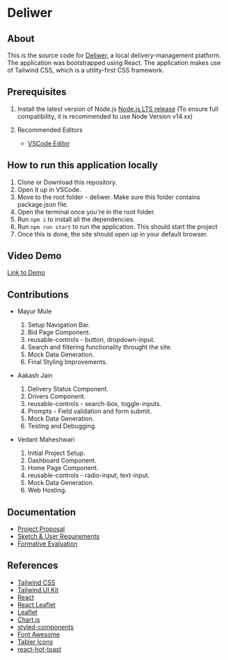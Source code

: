 # Deliwer

## About

This is the source code for [Deliwer](https://vedda121.github.io/deliwer/), a local delivery-management platform.
The application was bootstrapped using React.
The application makes use of Tailwind CSS, which is a utility-first CSS framework.

## Prerequisites

1. Install the latest version of Node.js [Node.js LTS release](https://nodejs.org/en/) (To ensure full compatibility, it is recommended to use Node Version v14.xx)

2. Recommended Editors
   - [VSCode Editor](https://code.visualstudio.com/download)

## How to run this application locally

1. Clone or Download this repository.
2. Open it up in VSCode.
3. Move to the root folder - deliwer. Make sure this folder contains package.json file.
4. Open the terminal once you're in the root folder.
5. Run `npm i` to install all the dependencies.
6. Run `npm run start` to run the application. This should start the project
7. Once this is done, the site should open up in your default browser.

## Video Demo

[Link to Demo](documentation/demo.mp4)

## Contributions

- Mayur Mule
  1. Setup Navigation Bar.
  2. Bid Page Component.
  3. reusable-controls - button, dropdown-input.
  4. Search and filtering functionality throught the site.
  5. Mock Data Generation.
  6. Final Styling Improvements.

- Aakash Jain
  1. Delivery Status Component.
  2. Drivers Component.
  3. reusable-controls - search-box, toggle-inputs.
  4. Prompts - Field validation and form submit.
  5. Mock Data Generation.
  6. Testing and Debugging.

- Vedant Maheshwari
  1. Initial Project Setup.
  2. Dashboard Component.
  3. Home Page Component.
  4. reusable-controls - radio-input, text-input.
  5. Mock Data Generation.
  6. Web Hosting.

## Documentation

- [Project Proposal](documentation/ProjectProposal.pdf)
- [Sketch & User Requirements](documentation/SketchAndUserRequirements.pdf)
- [Formative Evaluation](documentation/FormativeEvaluation.pdf)

## References

- [Tailwind CSS](https://tailwindcss.com/)
- [Tailwind UI Kit](https://tailwinduikit.com/)
- [React](https://reactjs.org/)
- [React Leaflet](https://react-leaflet.js.org/)
- [Leaflet](https://leafletjs.com/)
- [Chart.js](https://www.chartjs.org/)
- [styled-components](https://styled-components.com/)
- [Font Awesome](https://fontawesome.com/)
- [Tabler Icons](https://tabler-icons-react.vercel.app/)
- [react-hot-toast](https://react-hot-toast.com/)
